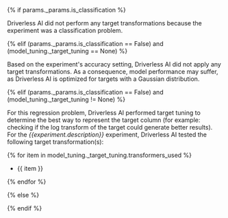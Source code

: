 {% if params._params.is_classification %}

Driverless AI did not perform any target transformations because the experiment was a classification problem.

{% elif (params._params.is_classification == False) and (model_tuning._target_tuning == None) %}

Based on the experiment's accuracy setting, Driverless AI did not apply any target transformations. As a consequence, model performance may suffer, as Driverless AI is optimized for targets with a Gaussian distribution.

{% elif  (params._params.is_classification == False) and (model_tuning._target_tuning != None) %}

For this regression problem, Driverless AI performed target tuning to determine the best way to represent the target column (for example: checking if the log transform of the target could generate better results). For the  *{{experiment.description}}* experiment, Driverless AI tested the following target transformation(s):

{% for item in model_tuning._target_tuning.transformers_used %}

- {{ item }}

{% endfor %}

{% else %}

{% endif %}